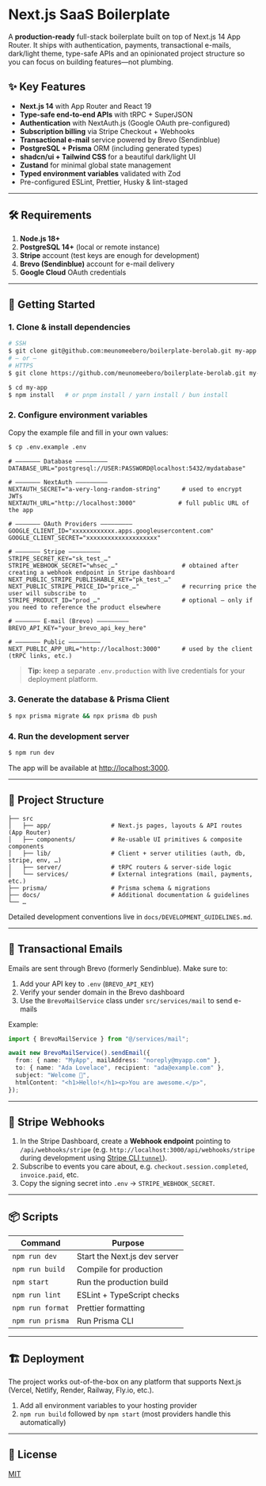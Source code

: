 # Next.js SaaS Boilerplate

A **production-ready** full-stack boilerplate built on top of Next.js 14 App Router. It ships with authentication, payments, transactional e-mails, dark/light theme, type-safe APIs and an opinionated project structure so you can focus on building features—not plumbing.

## ✨ Key Features

- **Next.js 14** with App Router and React 19
- **Type-safe end-to-end APIs** with tRPC + SuperJSON
- **Authentication** with NextAuth.js (Google OAuth pre-configured)
- **Subscription billing** via Stripe Checkout + Webhooks
- **Transactional e-mail** service powered by Brevo (Sendinblue)
- **PostgreSQL + Prisma** ORM (including generated types)
- **shadcn/ui + Tailwind CSS** for a beautiful dark/light UI
- **Zustand** for minimal global state management
- **Typed environment variables** validated with Zod
- Pre-configured ESLint, Prettier, Husky & lint-staged

---

## 🛠 Requirements

1. **Node.js 18+**
2. **PostgreSQL 14+** (local or remote instance)
3. **Stripe** account (test keys are enough for development)
4. **Brevo (Sendinblue)** account for e-mail delivery
5. **Google Cloud** OAuth credentials

---

## 🚀 Getting Started

### 1. Clone & install dependencies

```bash
# SSH
$ git clone git@github.com:meunomeebero/boilerplate-berolab.git my-app
# — or —
# HTTPS
$ git clone https://github.com/meunomeebero/boilerplate-berolab.git my-app

$ cd my-app
$ npm install   # or pnpm install / yarn install / bun install
```

### 2. Configure environment variables

Copy the example file and fill in your own values:

```bash
$ cp .env.example .env
```

```env
# ——————— Database —————————
DATABASE_URL="postgresql://USER:PASSWORD@localhost:5432/mydatabase"

# ——————— NextAuth —————————
NEXTAUTH_SECRET="a-very-long-random-string"      # used to encrypt JWTs
NEXTAUTH_URL="http://localhost:3000"            # full public URL of the app

# ——————— OAuth Providers —————————
GOOGLE_CLIENT_ID="xxxxxxxxxxxx.apps.googleusercontent.com"
GOOGLE_CLIENT_SECRET="xxxxxxxxxxxxxxxxxxxx"

# ——————— Stripe —————————
STRIPE_SECRET_KEY="sk_test_…"
STRIPE_WEBHOOK_SECRET="whsec_…"                  # obtained after creating a webhook endpoint in Stripe dashboard
NEXT_PUBLIC_STRIPE_PUBLISHABLE_KEY="pk_test_…"
NEXT_PUBLIC_STRIPE_PRICE_ID="price_…"            # recurring price the user will subscribe to
STRIPE_PRODUCT_ID="prod_…"                       # optional – only if you need to reference the product elsewhere

# ——————— E-mail (Brevo) —————————
BREVO_API_KEY="your_brevo_api_key_here"

# ——————— Public —————————
NEXT_PUBLIC_APP_URL="http://localhost:3000"      # used by the client (tRPC links, etc.)
```

> **Tip:** keep a separate `.env.production` with live credentials for your deployment platform.

### 3. Generate the database & Prisma Client

```bash
$ npx prisma migrate && npx prisma db push
```

### 4. Run the development server

```bash
$ npm run dev
```

The app will be available at <http://localhost:3000>.

---

## 🧬 Project Structure

```
├── src
│   ├── app/                 # Next.js pages, layouts & API routes (App Router)
│   ├── components/          # Re-usable UI primitives & composite components
│   ├── lib/                 # Client + server utilities (auth, db, stripe, env, …)
│   ├── server/              # tRPC routers & server-side logic
│   └── services/            # External integrations (mail, payments, etc.)
├── prisma/                  # Prisma schema & migrations
├── docs/                    # Additional documentation & guidelines
└── …
```

Detailed development conventions live in `docs/DEVELOPMENT_GUIDELINES.md`.

---

## 📨 Transactional Emails

Emails are sent through Brevo (formerly Sendinblue). Make sure to:

1. Add your API key to `.env` (`BREVO_API_KEY`)
2. Verify your sender domain in the Brevo dashboard
3. Use the `BrevoMailService` class under `src/services/mail` to send e-mails

Example:

```ts
import { BrevoMailService } from "@/services/mail";

await new BrevoMailService().sendEmail({
  from: { name: "MyApp", mailAddress: "noreply@myapp.com" },
  to: { name: "Ada Lovelace", recipient: "ada@example.com" },
  subject: "Welcome 👋",
  htmlContent: "<h1>Hello!</h1><p>You are awesome.</p>",
});
```

---

## 💸 Stripe Webhooks

1. In the Stripe Dashboard, create a **Webhook endpoint** pointing to `/api/webhooks/stripe` (e.g. `http://localhost:3000/api/webhooks/stripe` during development using [Stripe CLI `tunnel`](https://stripe.com/docs/stripe-cli)).
2. Subscribe to events you care about, e.g. `checkout.session.completed`, `invoice.paid`, etc.
3. Copy the signing secret into `.env` → `STRIPE_WEBHOOK_SECRET`.

---

## 📦 Scripts

| Command | Purpose |
|---------|---------|
| `npm run dev` | Start the Next.js dev server |
| `npm run build` | Compile for production |
| `npm start` | Run the production build |
| `npm run lint` | ESLint + TypeScript checks |
| `npm run format` | Prettier formatting |
| `npm run prisma` | Run Prisma CLI |

---

## 🏗 Deployment

The project works out-of-the-box on any platform that supports Next.js (Vercel, Netlify, Render, Railway, Fly.io, etc.).

1. Add all environment variables to your hosting provider
2. ​`npm run build` followed by `npm start` (most providers handle this automatically)

---

## 📝 License

[MIT](LICENSE)
